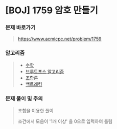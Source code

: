 # [BOJ] 1759 암호 만들기

### 문제 바로가기

>  https://www.acmicpc.net/problem/1759

### 알고리즘

> - [수학](https://www.acmicpc.net/problem/tag/124)
> - [브루트포스 알고리즘](https://www.acmicpc.net/problem/tag/125)
> - [조합론](https://www.acmicpc.net/problem/tag/6)
> - [백트래킹](https://www.acmicpc.net/problem/tag/5)

### 문제 풀이 및 주의

> 조합을 이용한  풀이
>
> 조건에서 모음이 '1개 이상' 을 0으로 입력하여 틀림

